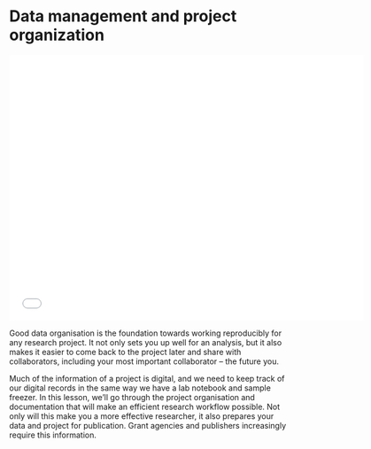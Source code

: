 # Data management and project organization

<iframe id="iframepdf" src="../../../lectures/data-management/data-management.pdf" frameborder="0" width="640" height="480" allowfullscreen="true" mozallowfullscreen="true" webkitallowfullscreen="true"></iframe>

Good data organisation is the foundation towards working reproducibly for any research project. It not only sets you up well for an analysis, but it also makes it easier to come back to the project later and share with collaborators, including your most important collaborator – the future you.

Much of the information of a project is digital, and we need to keep track of our digital records in the same way we have a lab notebook and sample freezer. In this lesson, we’ll go through the project organisation and documentation that will make an efficient research workflow possible. Not only will this make you a more effective researcher, it also prepares your data and project for publication. Grant agencies and publishers increasingly require this information.
